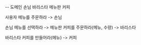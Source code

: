 -- 도메인
손님 
바리스타
메뉴판
커피

사용자
메뉴를 주문하라 -> 손님

손님
메뉴를 선택하라 -> 메뉴판
커피를 주문하라(메뉴, 수량) -> 바리스타

바리스타 
커피를 만들어라(메뉴) -> 커피

 


